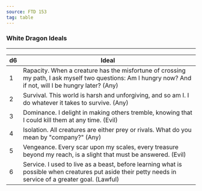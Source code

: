 ```yaml
---
source: FTD 153
tag: table
---
```


### White Dragon Ideals
---
|d6|Ideal|
|----|------------|
|1|Rapacity. When a creature has the misfortune of crossing my path, I ask myself two questions: Am I hungry now? And if not, will I be hungry later? (Any)|
|2|Survival. This world is harsh and unforgiving, and so am I. I do whatever it takes to survive. (Any)|
|3|Dominance. I delight in making others tremble, knowing that I could kill them at any time. (Evil)|
|4|Isolation. All creatures are either prey or rivals. What do you mean by "company?" (Any)|
|5|Vengeance. Every scar upon my scales, every treasure beyond my reach, is a slight that must be answered. (Evil)|
|6|Service. I used to live as a beast, before learning what is possible when creatures put aside their petty needs in service of a greater goal. (Lawful)|
